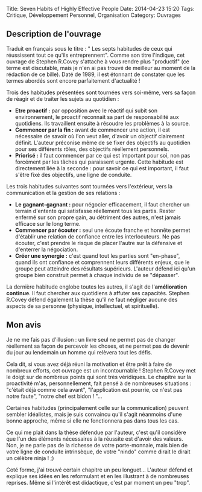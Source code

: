 Title: Seven Habits of Highly Effective People
Date: 2014-04-23 15:20
Tags:  Critique, Développement Personnel, Organisation
Category: Ouvrages

Description de l'ouvrage
------------------------

Traduit en français sous le titre : " Les septs habitudes de ceux qui réussissent tout ce qu'ils entreprennent". Comme son titre l'indique, cet ouvrage de Stephen R.Covey s'attache à vous rendre plus "productif" (ce terme est discutable, mais je n'en ai pas trouvé de meilleur au moment de la rédaction de ce bille). Daté de 1989, il est étonnant de constater que les termes abordés sont encore parfaitement d'actualité !

Trois des habitudes présentées sont tournées vers soi-même, vers sa façon de réagir et de traiter les sujets au quotidien :

- __Etre proactif :__ par opposition avec le réactif qui subit son environnement, le proactif reconnait sa part de responsabilité aux quotidiens. Ils travaillent ensuite à résoudre les problèmes à la source.
- __Commencer par la fin :__ avant de commencer une action, il est nécessaire de savoir où l'on veut aller, d'avoir un objectif clairement définit. L'auteur préconise même de se fixer des objectifs au quotidien pour ses différents rôles, des objectifs réellement personnels.
- __Priorisé :__ il faut commencer par ce qui est important pour soi, non pas forcément par les tâches qui paraissent urgente. Cette habitude est directement liée à la seconde : pour savoir ce qui est important, il faut s'être fixé des objectifs, une ligne de conduite.

Les trois habitudes suivantes sont tournées vers l'extérieur, vers la communication et la gestion de ses relations :

- __Le gagnant-gagnant :__ pour négocier efficacement, il faut chercher un terrain d'entente qui satisfasse réellement tous les partis. Rester enfermé sur son propre gain, au détriment des autres, n'est jamais efficace sur le long terme.
- __Commencer par écouter :__ seul une écoute franche et honnête permet d'établir une relation de confiance entre les interlocuteurs. Ne pas écouter, c'est prendre le risque de placer l'autre sur la défensive et d'enterrer la négociation.
- __Créer une synergie :__ c'est quand tout les parties sont "en-phase", quand ils ont confiance et comprennent leurs différents enjeux, que le groupe peut atteindre des résultats supérieurs. L'auteur défend ici qu'un groupe bien construit permet à chaque individu de se "dépasser".

La dernière habitude englobe toutes les autres, il s'agit de l'__amélioration continue__. Il faut chercher aux quotidiens à affuter ses capacités. Stephen R.Covey défend également la thèse qu'il ne faut négliger aucune des aspects de sa personne (physique, intellectuel, et spirituelle).

Mon avis
--------

Je ne me fais pas d'illusion : un livre seul ne permet pas de changer réellement sa façon de percevoir les choses, et ne permet pas de devenir du jour au lendemain un homme qui relèvera tout les défis.

Cela dit, si vous avez déjà réuni la motivation et être prêt à faire de nombreux efforts, cet ouvrage est un incontournable ! Stephen R.Covey met le doigt sur de nombreux points qui sont très véridiques. Le chapitre sur la proactivité m'as, personnellement, fait pensé à de nombreuses situations : "c'était déjà comme cela avant", "l'application est pourrie, ce n'est pas notre faute", "notre chef est bidon ! "...

Certaines habitudes (principalement celle sur la communication) peuvent sembler idéalistes, mais je suis convaincu qu'il s'agit néanmoins d'une bonne approche, même si elle ne fonctionnera pas dans tous les cas.

Ce qui me plait dans la thèse défendue par l'auteur, c'est qu'il considère que l'un des éléments nécessaires à la réussite est d'avoir des valeurs. Non, je ne parle pas de la richesse de votre porte-monnaie, mais bien de votre ligne de conduite intrinsèque, de votre "nindo" comme dirait le dirait un célèbre ninja ! ;)

Coté forme, j'ai trouvé certain chapitre un peu longuet... L'auteur défend et explique ses idées en les reformulant et en les illustrant à de nombreuses reprises. Même si l'intérêt est didactique, c'est par moment un peu "trop".
